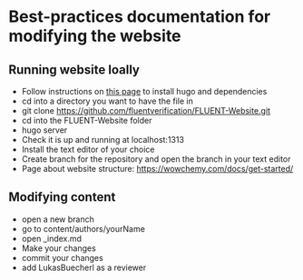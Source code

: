 # Best-practices documentation for modifying the website

## Running website loally 

* Follow instructions on [this page](https://wowchemy.com/docs/install-locally/) to install hugo and dependencies
* cd into a directory you want to have the file in
* git clone https://github.com/fluentverification/FLUENT-Website.git
* cd into the FLUENT-Website folder
* hugo server
* Check it is up and running at localhost:1313
* Install the text editor of your choice
* Create branch for the repository and open the branch in your text editor
* Page about website structure: https://wowchemy.com/docs/get-started/

## Modifying content
* open a new branch
* go to content/authors/yourName
* open _index.md
* Make your changes 
* commit your changes
* add LukasBuecherl as a reviewer
